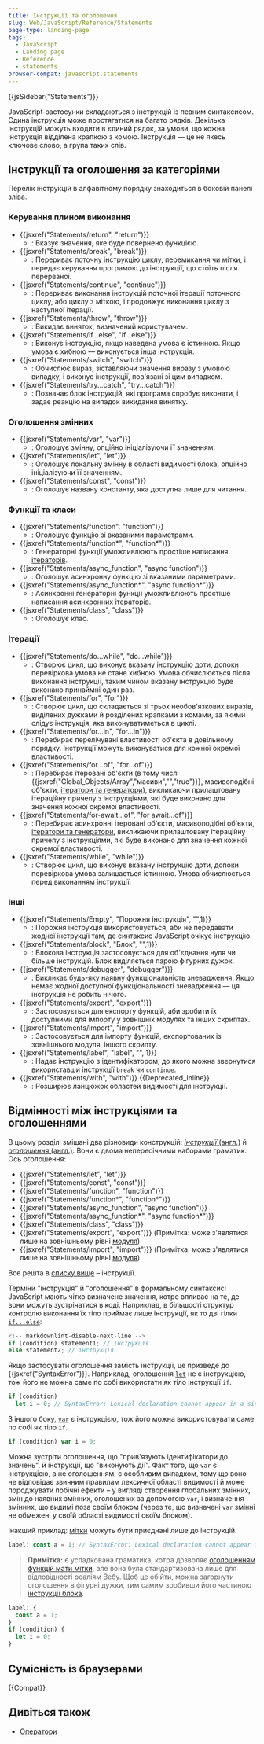 ```yaml
---
title: Інструкції та оголошення
slug: Web/JavaScript/Reference/Statements
page-type: landing-page
tags:
  - JavaScript
  - Landing page
  - Reference
  - statements
browser-compat: javascript.statements
---
```


{{jsSidebar("Statements")}}

JavaScript-застосунки складаються з інструкцій із певним синтаксисом. Єдина інструкція може простягатися на багато рядків. Декілька інструкцій можуть входити в єдиний рядок, за умови, що кожна інструкція відділена крапкою з комою. Інструкція — це не якесь ключове слово, а група таких слів.

## Інструкції та оголошення за категоріями

Перелік інструкцій в алфавітному порядку знаходиться в боковій панелі зліва.

### Керування плином виконання

- {{jsxref("Statements/return", "return")}}
  - : Вказує значення, яке буде повернено функцією.
- {{jsxref("Statements/break", "break")}}
  - : Перериває поточну інструкцію циклу, перемикання чи мітки, і передає керування програмою до інструкції, що стоїть після перерваної.
- {{jsxref("Statements/continue", "continue")}}
  - : Перериває виконання інструкцій поточної ітерації поточного циклу, або циклу з міткою, і продовжує виконання циклу з наступної ітерації.
- {{jsxref("Statements/throw", "throw")}}
  - : Викидає виняток, визначений користувачем.
- {{jsxref("Statements/if...else", "if...else")}}
  - : Виконує інструкцію, якщо наведена умова є істинною. Якщо умова є хибною — виконується інша інструкція.
- {{jsxref("Statements/switch", "switch")}}
  - : Обчислює вираз, зіставляючи значення виразу з умовою випадку, і виконує інструкції, пов'язані зі цим випадком.
- {{jsxref("Statements/try...catch", "try...catch")}}
  - : Позначає блок інструкцій, які програма спробує виконати, і задає реакцію на випадок викидання винятку.

### Оголошення змінних

- {{jsxref("Statements/var", "var")}}
  - : Оголошує змінну, опційно ініціалізуючи її значенням.
- {{jsxref("Statements/let", "let")}}
  - : Оголошує локальну змінну в області видимості блока, опційно ініціалізуючи її значенням.
- {{jsxref("Statements/const", "const")}}
  - : Оголошує названу константу, яка доступна лише для читання.

### Функції та класи

- {{jsxref("Statements/function", "function")}}
  - : Оголошує функцію зі вказаними параметрами.
- {{jsxref("Statements/function*", "function*")}}
  - : Генераторні функції уможливлюють простіше написання [ітераторів](/uk/docs/Web/JavaScript/Reference/Iteration_protocols).
- {{jsxref("Statements/async_function", "async function")}}
  - : Оголошує асинхронну функцію зі вказаними параметрами.
- {{jsxref("Statements/async_function*", "async function*")}}
  - : Асинхронні генераторні функції уможливлюють простіше написання асинхронних [ітераторів](/uk/docs/Web/JavaScript/Reference/Iteration_protocols).
- {{jsxref("Statements/class", "class")}}
  - : Оголошує клас.

### Ітерації

- {{jsxref("Statements/do...while", "do...while")}}
  - : Створює цикл, що виконує вказану інструкцію доти, допоки перевіркова умова не стане хибною. Умова обчислюється після виконання інструкції, таким чином вказану інструкцію буде виконано принаймні один раз.
- {{jsxref("Statements/for", "for")}}
  - : Створює цикл, що складається зі трьох необов'язкових виразів, виділених дужками й розділених крапками з комами, за якими слідує інструкція, яка виконуватиметься в циклі.
- {{jsxref("Statements/for...in", "for...in")}}
  - : Перебирає перелічувані властивості об'єкта в довільному порядку. Інструкції можуть виконуватися для кожної окремої властивості.
- {{jsxref("Statements/for...of", "for...of")}}
  - : Перебирає ітеровані об'єкти (в тому числі {{jsxref("Global_Objects/Array","масиви","","true")}}, масивоподібні об'єкти, [ітератори та генератори](/uk/docs/Web/JavaScript/Guide/Iterators_and_Generators)), викликаючи прилаштовану ітераційну причепу з інструкціями, які буде виконано для значення кожної окремої властивості.
- {{jsxref("Statements/for-await...of", "for await...of")}}
  - : Перебирає асинхронні ітеровані об'єкти, масивоподібні об'єкти, [ітератори та генератори](/uk/docs/Web/JavaScript/Guide/Iterators_and_Generators), викликаючи прилаштовану ітераційну причепу з інструкціями, які буде виконано для значення кожної окремої властивості.
- {{jsxref("Statements/while", "while")}}
  - : Створює цикл, що виконує вказану інструкцію доти, допоки перевіркова умова залишається істинною. Умова обчислюється перед виконанням інструкції.

### Інші

- {{jsxref("Statements/Empty", "Порожня інструкція", "",1)}}
  - : Порожня інструкція використовується, аби не передавати жодної інструкції там, де синтаксис JavaScript очікує інструкцію.
- {{jsxref("Statements/block", "Блок", "",1)}}
  - : Блокова інструкція застосовується для об'єднання нуля чи більше інструкцій. Блок виділяється парою фігурних дужок.
- {{jsxref("Statements/debugger", "debugger")}}
  - : Викликає будь-яку наявну функціональність зневадження. Якщо немає жодної доступної функціональності зневадження — ця інструкція не робить нічого.
- {{jsxref("Statements/export", "export")}}
  - : Застосовується для експорту функцій, аби зробити їх доступними для імпорту у зовнішніх модулях та інших скриптах.
- {{jsxref("Statements/import", "import")}}
  - : Застосовується для імпорту функцій, експортованих із зовнішнього модуля, іншого скрипту.
- {{jsxref("Statements/label", "label", "", 1)}}
  - : Надає інструкцію з ідентифікатором, до якого можна звернутися використавши інструкції `break` чи `continue`.
- {{jsxref("Statements/with", "with")}} {{Deprecated_Inline}}
  - : Розширює ланцюжок областей видимості для інструкції.

## Відмінності між інструкціями та оголошеннями

В цьому розділі змішані два різновиди конструкцій: [_інструкції_ (англ.)](https://tc39.es/ecma262/#prod-Statement) й [_оголошення_ (англ.)](https://tc39.es/ecma262/#prod-Declaration). Вони є двома непересічними наборами граматик. Ось оголошення:

- {{jsxref("Statements/let", "let")}}
- {{jsxref("Statements/const", "const")}}
- {{jsxref("Statements/function", "function")}}
- {{jsxref("Statements/function*", "function*")}}
- {{jsxref("Statements/async_function", "async function")}}
- {{jsxref("Statements/async_function*", "async function*")}}
- {{jsxref("Statements/class", "class")}}
- {{jsxref("Statements/export", "export")}} (Примітка: може з'являтися лише на зовнішньому рівні [модуля](/uk/docs/Web/JavaScript/Guide/Modules))
- {{jsxref("Statements/import", "import")}} (Примітка: може з'являтися лише на зовнішньому рівні [модуля](/uk/docs/Web/JavaScript/Guide/Modules))

Все решта в [списку вище](#instruktsii-ta-oholoshennia-za-katehoriiamy) – інструкції.

Терміни "інструкція" й "оголошення" в формальному синтаксисі JavaScript мають чітко визначене значення, котре впливає на те, де вони можуть зустрічатися в коді. Наприклад, в більшості структур контролю виконання їх тіло приймає лише інструкції, як то дві гілки [`if...else`](/uk/docs/Web/JavaScript/Reference/Statements/if...else):

```js
<!-- markdownlint-disable-next-line -->
if (condition) statement1; // інструкція
else statement2; // інструкція
```

Якщо застосувати оголошення замість інструкції, це призведе до {{jsxref("SyntaxError")}}. Наприклад, оголошення [`let`](/uk/docs/Web/JavaScript/Reference/Statements/let) не є інструкцією, тож його не можна саме по собі використати як тіло інструкції `if`.

```js example-bad
if (condition)
  let i = 0; // SyntaxError: Lexical declaration cannot appear in a single-statement context
```

З іншого боку, [`var`](/uk/docs/Web/JavaScript/Reference/Statements/var) є інструкцією, тож його можна використовувати саме по собі як тіло `if`.

```js example-good
if (condition) var i = 0;
```

Можна зустріти оголошення, що "прив'язують ідентифікатори до значень", й інструкції, що "виконують дії". Факт того, що `var` є інструкцією, а не оголошенням, є особливим випадком, тому що воно не відповідає звичним правилам лексичної області видимості й може породжувати побічні ефекти – у вигляді створення глобальних змінних, змін до наявних змінних, оголошених за допомогою `var`, і визначення змінних, що видимі поза своїм блоком (через те, що визначені `var` змінні не обмежені у своїй області видимості своїм блоком).

Інакший приклад: [мітки](/uk/docs/Web/JavaScript/Reference/Statements/label) можуть бути приєднані лише до інструкцій.

```js example-bad
label: const a = 1; // SyntaxError: Lexical declaration cannot appear in a single-statement context
```

> **Примітка:** є успадкована граматика, котра дозволяє [оголошенням функцій мати мітки](/uk/docs/Web/JavaScript/Reference/Statements/label#poznacheni-oholoshennia-funktsii), але вона була стандартизована лише для відповідності реаліям Вебу.
> Щоб це обійти, можна загорнути оголошення в фігурні дужки, тим самим зробивши його частиною [інструкції блока](/uk/docs/Web/JavaScript/Reference/Statements/block).

```js example-good
label: {
  const a = 1;
}
if (condition) {
  let i = 0;
}
```

## Сумісність із браузерами

{{Compat}}

## Дивіться також

- [Оператори](/uk/docs/Web/JavaScript/Reference/Operators)
